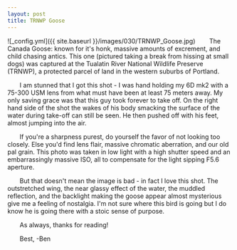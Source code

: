 ```yaml
---
layout: post
title: TRNWP Goose
---
```


![_config.yml]({{ site.baseurl }}/images/030/TRNWP_Goose.jpg)
&nbsp;&nbsp;&nbsp;&nbsp;&nbsp;&nbsp; The Canada Goose: known for it's honk, massive amounts of excrement, and child chasing antics. This one (pictured taking a break from hissing at small dogs) was captured at the Tualatin River National Wildlife Preserve (TRNWP), a protected parcel of land in the western suburbs of Portland. 

&nbsp;&nbsp;&nbsp;&nbsp;&nbsp;&nbsp; I am stunned that I got this shot - I was hand holding my 6D mk2 with a 75-300 USM lens from what must have been at least 75 meters away. My only saving grace was that this guy took forever to take off. On the right hand side of the shot the wakes of his body smacking the surface of the water during take-off can still be seen. He then pushed off with his feet, almost jumping into the air. 

&nbsp;&nbsp;&nbsp;&nbsp;&nbsp;&nbsp; If you're a sharpness purest, do yourself the favor of not looking too closely. Else you'd find lens flair, massive chromatic aberration, and our old pal grain. This photo was taken in low light with a high shutter speed and an embarrassingly massive ISO, all to compensate for the light sipping F5.6 aperture.

&nbsp;&nbsp;&nbsp;&nbsp;&nbsp;&nbsp; But that doesn't mean the image is bad - in fact I love this shot. The outstretched wing, the near glassy effect of the water, the muddled reflection, and the backlight making the goose appear almost mysterious give me a feeling of nostalgia. I'm not sure where this bird is going but I do know he is going there with a stoic sense of purpose.

&nbsp;&nbsp;&nbsp;&nbsp;&nbsp;&nbsp; As always, thanks for reading!

&nbsp;&nbsp;&nbsp;&nbsp;&nbsp;&nbsp;
Best,
-Ben






 